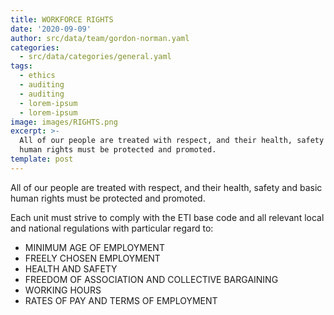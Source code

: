 ```yaml
---
title: WORKFORCE RIGHTS
date: '2020-09-09'
author: src/data/team/gordon-norman.yaml
categories:
  - src/data/categories/general.yaml
tags:
  - ethics
  - auditing
  - auditing
  - lorem-ipsum
  - lorem-ipsum
image: images/RIGHTS.png
excerpt: >-
  All of our people are treated with respect, and their health, safety and basic
  human rights must be protected and promoted. 
template: post
---
```

All of our people are treated with respect, and their health, safety and basic human rights must be protected and promoted.

Each unit must strive to comply with the ETI base code and all relevant local and national regulations with particular regard to:

* MINIMUM AGE OF EMPLOYMENT
* FREELY CHOSEN EMPLOYMENT
* HEALTH AND SAFETY
* FREEDOM OF ASSOCIATION AND COLLECTIVE BARGAINING
* WORKING HOURS
* RATES OF PAY AND TERMS OF EMPLOYMENT